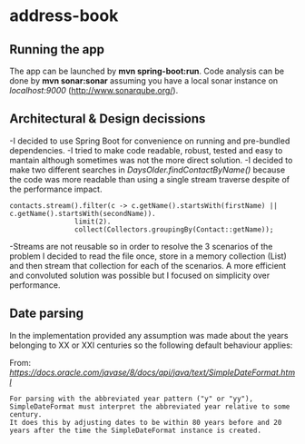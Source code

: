 # address-book
## Running the app
The app can be launched by **mvn spring-boot:run**.
Code analysis can be done by **mvn sonar:sonar** assuming you have a local sonar instance on *localhost:9000*
(http://www.sonarqube.org/).

## Architectural & Design decissions
-I decided to use Spring Boot for convenience on running and pre-bundled dependencies.
-I tried to make code readable, robust, tested and easy to mantain although sometimes was not the more direct solution.
-I decided to make two different searches in *DaysOlder.findContactByName()* because the code was more readable than using a single stream traverse despite of the performance impact.
```
contacts.stream().filter(c -> c.getName().startsWith(firstName) || c.getName().startsWith(secondName)).
                limit(2).
                collect(Collectors.groupingBy(Contact::getName));
```
-Streams are not reusable so in order to resolve the 3 scenarios of the problem I decided to read the file once, store in a memory collection (List<Contact>) and then stream that collection for each of the scenarios. A more efficient and convoluted solution was possible but I focused on simplicity over performance.


## Date parsing
In the implementation provided any assumption was made about the years belonging to XX or XXI centuries so the following default behaviour applies:

From: *https://docs.oracle.com/javase/8/docs/api/java/text/SimpleDateFormat.html*

```
For parsing with the abbreviated year pattern ("y" or "yy"), SimpleDateFormat must interpret the abbreviated year relative to some century.
It does this by adjusting dates to be within 80 years before and 20 years after the time the SimpleDateFormat instance is created.
```

